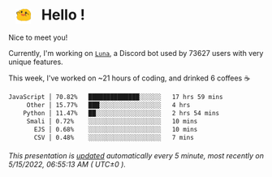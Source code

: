 <h1>   <img src="./spoink.gif" style="vertical-align:middle;" width="30px">   Hello ! </h1>

Nice to meet you!

Currently, I'm working on <a href='https://github.com/Asgarrrr/Luna'>`Luna`</a>, a Discord bot used by 73627 users with very unique features.

This week, I've worked on ~21 hours of coding, and drinked 6 coffees ☕

```
JavaScript │ 70.82%   ██████████████░░░░░░   17 hrs 59 mins
     Other │ 15.77%   ███░░░░░░░░░░░░░░░░░   4 hrs
    Python │ 11.47%   ██░░░░░░░░░░░░░░░░░░   2 hrs 54 mins
     Smali │ 0.72%    ░░░░░░░░░░░░░░░░░░░░   10 mins
       EJS │ 0.68%    ░░░░░░░░░░░░░░░░░░░░   10 mins
       CSV │ 0.48%    ░░░░░░░░░░░░░░░░░░░░   7 mins
```

###### This presentation is [updated](https://github.com/Asgarrrr) automatically every 5 minute, most recently on 5/15/2022, 06:55:13 AM ( UTC±0 ).